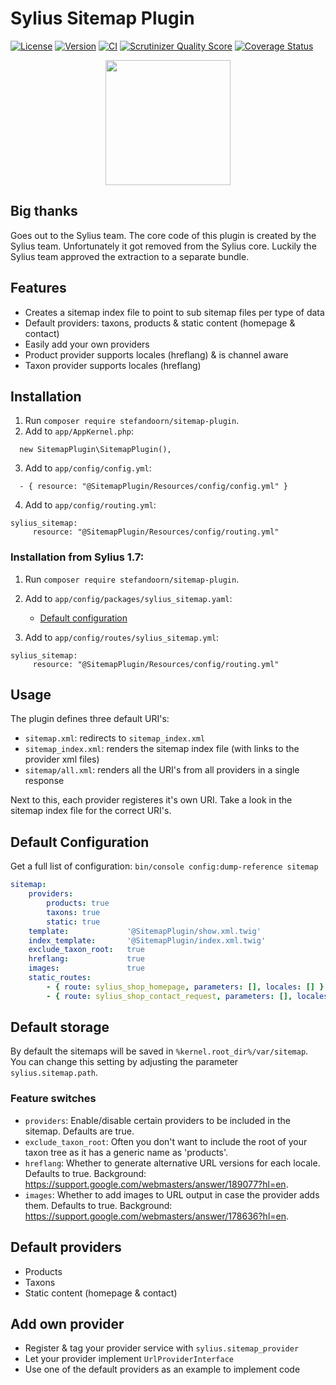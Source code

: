 # Sylius Sitemap Plugin

[![License](https://img.shields.io/packagist/l/stefandoorn/sitemap-plugin.svg)](https://packagist.org/packages/stefandoorn/sitemap-plugin)
[![Version](https://img.shields.io/packagist/v/stefandoorn/sitemap-plugin.svg)](https://packagist.org/packages/stefandoorn/sitemap-plugin)
[![CI](https://github.com/stefandoorn/sitemap-plugin/workflows/CI/badge.svg)](http://github.com/stefandoorn/sitemap-plugin/actions)
[![Scrutinizer Quality Score](https://img.shields.io/scrutinizer/g/stefandoorn/sitemap-plugin.svg)](https://scrutinizer-ci.com/g/stefandoorn/sitemap-plugin/)
[![Coverage Status](https://coveralls.io/repos/github/stefandoorn/sitemap-plugin/badge.svg?branch=master)](https://coveralls.io/github/stefandoorn/sitemap-plugin?branch=master)

<p align="center"><a href="https://sylius.com/plugins/" target="_blank"><img src="https://sylius.com/assets/badge-approved-by-sylius.png" width="200"></a></p>

## Big thanks

Goes out to the Sylius team. The core code of this plugin is created by the Sylius team.
Unfortunately it got removed from the Sylius core. Luckily the Sylius team approved the 
extraction to a separate bundle.

## Features

* Creates a sitemap index file to point to sub sitemap files per type of data
* Default providers: taxons, products & static content (homepage & contact)
* Easily add your own providers
* Product provider supports locales (hreflang) & is channel aware
* Taxon provider supports locales (hreflang)

## Installation

1. Run `composer require stefandoorn/sitemap-plugin`.
2. Add to `app/AppKernel.php`:

```
  new SitemapPlugin\SitemapPlugin(),
```

3. Add to `app/config/config.yml`: 

```
  - { resource: "@SitemapPlugin/Resources/config/config.yml" }
```

4. Add to `app/config/routing.yml`: 

```
sylius_sitemap:
     resource: "@SitemapPlugin/Resources/config/routing.yml"
```

### Installation from Sylius 1.7:

1. Run `composer require stefandoorn/sitemap-plugin`.

2. Add to `app/config/packages/sylius_sitemap.yaml`: 

   -  [Default configuration](#default-configuration)

3. Add to `app/config/routes/sylius_sitemap.yml`: 

```
sylius_sitemap:
     resource: "@SitemapPlugin/Resources/config/routing.yml"
```

## Usage

The plugin defines three default URI's:

* `sitemap.xml`: redirects to `sitemap_index.xml`
* `sitemap_index.xml`: renders the sitemap index file (with links to the provider xml files)
* `sitemap/all.xml`: renders all the URI's from all providers in a single response

Next to this, each provider registeres it's own URI. Take a look in the sitemap index file for the correct URI's.

## Default Configuration

Get a full list of configuration: `bin/console config:dump-reference sitemap`

```yaml
sitemap:
    providers:
        products: true
        taxons: true
        static: true
    template:             '@SitemapPlugin/show.xml.twig'
    index_template:       '@SitemapPlugin/index.xml.twig'
    exclude_taxon_root:   true
    hreflang:             true
    images:               true
    static_routes:
        - { route: sylius_shop_homepage, parameters: [], locales: [] }
        - { route: sylius_shop_contact_request, parameters: [], locales: [] }
```

## Default storage

By default the sitemaps will be saved in `%kernel.root_dir%/var/sitemap`. You can change this setting 
by adjusting the parameter `sylius.sitemap.path`.

### Feature switches

* `providers`: Enable/disable certain providers to be included in the sitemap. Defaults are true.
* `exclude_taxon_root`: Often you don't want to include the root of your taxon tree as it has a generic name as 'products'.
* `hreflang`: Whether to generate alternative URL versions for each locale. Defaults to true. Background: https://support.google.com/webmasters/answer/189077?hl=en.
* `images`: Whether to add images to URL output in case the provider adds them. Defaults to true. Background: https://support.google.com/webmasters/answer/178636?hl=en.

## Default providers

* Products
* Taxons
* Static content (homepage & contact)

## Add own provider

* Register & tag your provider service with `sylius.sitemap_provider`
* Let your provider implement `UrlProviderInterface`
* Use one of the default providers as an example to implement code
